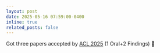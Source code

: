 ```yaml
---
layout: post
date: 2025-05-16 07:59:00-0400
inline: true
related_posts: false
---
```


Got three papers accepted by [ACL 2025](https://2025.aclweb.org/) (1 Oral+2 Findings)​ :tada:
